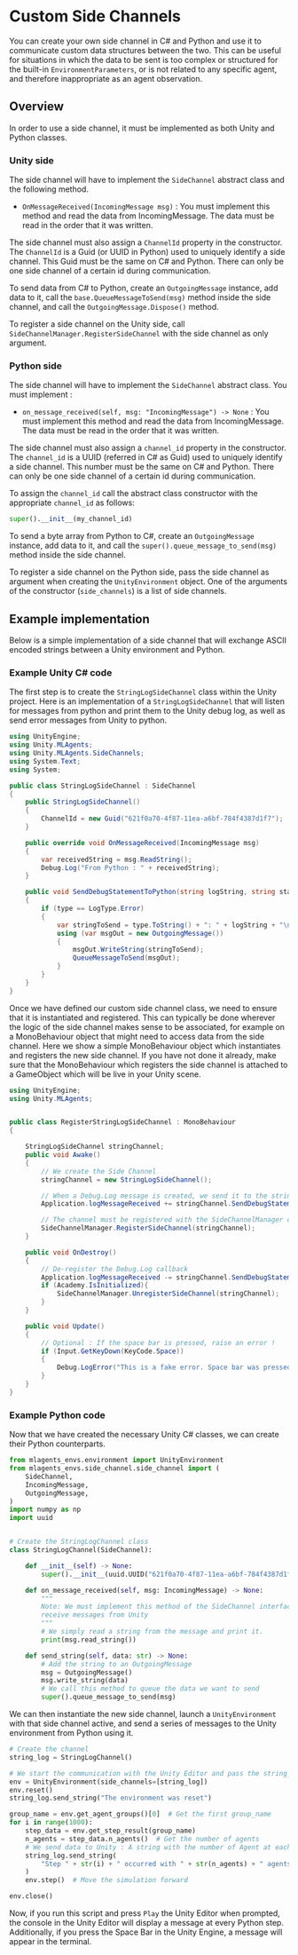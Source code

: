 # Custom Side Channels

You can create your own side channel in C# and Python and use it to communicate
custom data structures between the two. This can be useful for situations in
which the data to be sent is too complex or structured for the built-in
`EnvironmentParameters`, or is not related to any specific agent, and therefore
inappropriate as an agent observation.

## Overview

In order to use a side channel, it must be implemented as both Unity and Python classes.

### Unity side
The side channel will have to implement the `SideChannel` abstract class and the following method.

 * `OnMessageReceived(IncomingMessage msg)` : You must implement this method and read the data from IncomingMessage.
  The data must be read in the order that it was written.

The side channel must also assign a `ChannelId` property in the constructor. The `ChannelId` is a Guid
(or UUID in Python) used to uniquely identify a side channel. This Guid must be the same on C# and Python.
There can only be one side channel of a certain id during communication.

To send data from C# to Python, create an `OutgoingMessage` instance, add data to it, call the
`base.QueueMessageToSend(msg)` method inside the side channel, and call the
`OutgoingMessage.Dispose()` method.

To register a side channel on the Unity side, call `SideChannelManager.RegisterSideChannel` with the side channel
as only argument.

### Python side
The side channel will have to implement the `SideChannel` abstract class. You must implement :

 * `on_message_received(self, msg: "IncomingMessage") -> None` : You must implement this method and read the data
  from IncomingMessage. The data must be read in the order that it was written.

The side channel must also assign a `channel_id` property in the constructor. The `channel_id` is a UUID
(referred in C# as Guid) used to uniquely identify a side channel. This number must be the same on C# and
Python. There can only be one side channel of a certain id during communication.

To assign the `channel_id` call the abstract class constructor with the appropriate `channel_id` as follows:

```python
super().__init__(my_channel_id)
```

To send a byte array from Python to C#, create an `OutgoingMessage` instance, add data to it, and call the
 `super().queue_message_to_send(msg)` method inside the side channel.

To register a side channel on the Python side, pass the side channel as argument when creating the
`UnityEnvironment` object. One of the arguments of the constructor (`side_channels`) is a list of side channels.

## Example implementation

Below is a simple implementation of a side channel that will exchange ASCII encoded
strings between a Unity environment and Python.

### Example Unity C# code

The first step is to create the `StringLogSideChannel` class within the Unity project.
Here is an implementation of a `StringLogSideChannel` that will listen for messages
from python and print them to the Unity debug log, as well as send error messages
from Unity to python.

```csharp
using UnityEngine;
using Unity.MLAgents;
using Unity.MLAgents.SideChannels;
using System.Text;
using System;

public class StringLogSideChannel : SideChannel
{
    public StringLogSideChannel()
    {
        ChannelId = new Guid("621f0a70-4f87-11ea-a6bf-784f4387d1f7");
    }

    public override void OnMessageReceived(IncomingMessage msg)
    {
        var receivedString = msg.ReadString();
        Debug.Log("From Python : " + receivedString);
    }

    public void SendDebugStatementToPython(string logString, string stackTrace, LogType type)
    {
        if (type == LogType.Error)
        {
            var stringToSend = type.ToString() + ": " + logString + "\n" + stackTrace;
            using (var msgOut = new OutgoingMessage())
            {
                msgOut.WriteString(stringToSend);
                QueueMessageToSend(msgOut);
            }
        }
    }
}
```

Once we have defined our custom side channel class, we need to ensure that it is
instantiated and registered. This can typically be done wherever the logic of
the side channel makes sense to be associated, for example on a MonoBehaviour
object that might need to access data from the side channel. Here we show a
simple MonoBehaviour object which instantiates and registers the new side
channel. If you have not done it already, make sure that the MonoBehaviour
which registers the side channel is attached to a GameObject which will
be live in your Unity scene.

```csharp
using UnityEngine;
using Unity.MLAgents;


public class RegisterStringLogSideChannel : MonoBehaviour
{

    StringLogSideChannel stringChannel;
    public void Awake()
    {
        // We create the Side Channel
        stringChannel = new StringLogSideChannel();

        // When a Debug.Log message is created, we send it to the stringChannel
        Application.logMessageReceived += stringChannel.SendDebugStatementToPython;

        // The channel must be registered with the SideChannelManager class
        SideChannelManager.RegisterSideChannel(stringChannel);
    }

    public void OnDestroy()
    {
        // De-register the Debug.Log callback
        Application.logMessageReceived -= stringChannel.SendDebugStatementToPython;
        if (Academy.IsInitialized){
            SideChannelManager.UnregisterSideChannel(stringChannel);
        }
    }

    public void Update()
    {
        // Optional : If the space bar is pressed, raise an error !
        if (Input.GetKeyDown(KeyCode.Space))
        {
            Debug.LogError("This is a fake error. Space bar was pressed in Unity.");
        }
    }
}
```

### Example Python code

Now that we have created the necessary Unity C# classes, we can create their Python counterparts.

```python
from mlagents_envs.environment import UnityEnvironment
from mlagents_envs.side_channel.side_channel import (
    SideChannel,
    IncomingMessage,
    OutgoingMessage,
)
import numpy as np
import uuid


# Create the StringLogChannel class
class StringLogChannel(SideChannel):

    def __init__(self) -> None:
        super().__init__(uuid.UUID("621f0a70-4f87-11ea-a6bf-784f4387d1f7"))

    def on_message_received(self, msg: IncomingMessage) -> None:
        """
        Note: We must implement this method of the SideChannel interface to
        receive messages from Unity
        """
        # We simply read a string from the message and print it.
        print(msg.read_string())

    def send_string(self, data: str) -> None:
        # Add the string to an OutgoingMessage
        msg = OutgoingMessage()
        msg.write_string(data)
        # We call this method to queue the data we want to send
        super().queue_message_to_send(msg)
```


We can then instantiate the new side channel,
launch a `UnityEnvironment` with that side channel active, and send a series of
messages to the Unity environment from Python using it.

```python
# Create the channel
string_log = StringLogChannel()

# We start the communication with the Unity Editor and pass the string_log side channel as input
env = UnityEnvironment(side_channels=[string_log])
env.reset()
string_log.send_string("The environment was reset")

group_name = env.get_agent_groups()[0]  # Get the first group_name
for i in range(1000):
    step_data = env.get_step_result(group_name)
    n_agents = step_data.n_agents()  # Get the number of agents
    # We send data to Unity : A string with the number of Agent at each
    string_log.send_string(
        "Step " + str(i) + " occurred with " + str(n_agents) + " agents."
    )
    env.step()  # Move the simulation forward

env.close()
```

Now, if you run this script and press `Play` the Unity Editor when prompted,
the console in the Unity Editor will display a message at every Python step.
Additionally, if you press the Space Bar in the Unity Engine, a message will
appear in the terminal.
